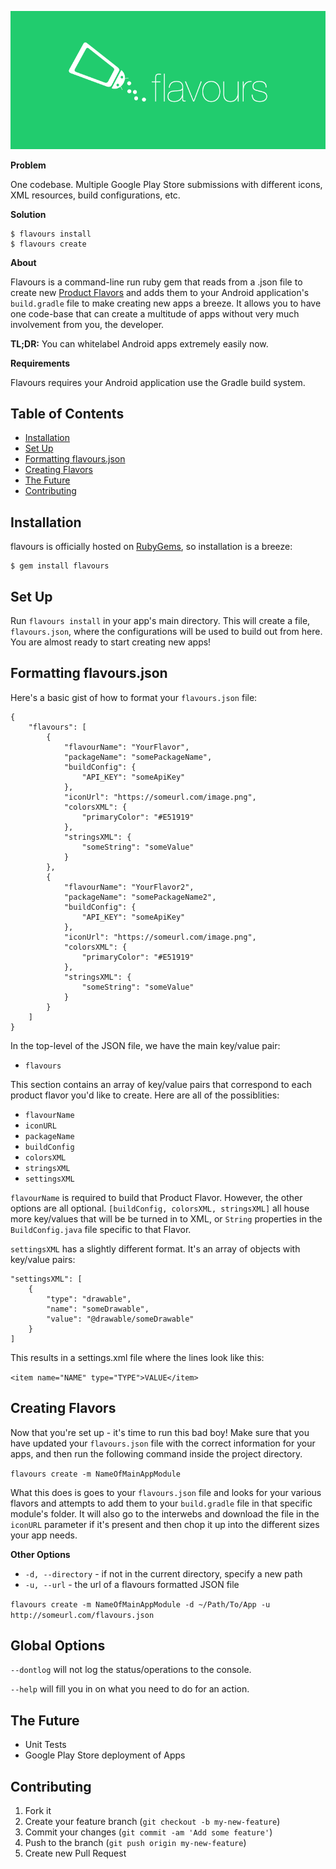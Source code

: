 ![banner](resources/banner.png)

**Problem**

One codebase. Multiple Google Play Store submissions with different icons, XML resources, build configurations, etc.

**Solution**

```
$ flavours install
$ flavours create
```

**About**

Flavours is a command-line run ruby gem that reads from a .json file to create new [Product Flavors](http://tools.android.com/tech-docs/new-build-system/user-guide#TOC-Product-flavors) and adds them to your Android application's `build.gradle` file to make creating new apps a breeze. It allows you to have one code-base that can create a multitude of apps without very much involvement from you, the developer.

**TL;DR:** You can whitelabel Android apps extremely easily now.

**Requirements**

Flavours requires your Android application use the Gradle build system.

## Table of Contents

* [Installation](#installation)
* [Set Up](#set-up)
* [Formatting flavours.json](#formatting-flavoursjson)
* [Creating Flavors](#creating-flavors)
* [The Future](#the-future)
* [Contributing](#contributing)

## Installation

flavours is officially hosted on [RubyGems](http://rubygems.org/gems/flavours), so installation is a breeze:

    $ gem install flavours

## Set Up

Run `flavours install` in your app's main directory. This will create a file, `flavours.json`, where the configurations will be used to build out from here. You are almost ready to start creating new apps!

## Formatting flavours.json

Here's a basic gist of how to format your `flavours.json` file:

```
{
    "flavours": [
        {
            "flavourName": "YourFlavor",
            "packageName": "somePackageName",
            "buildConfig": {
                "API_KEY": "someApiKey"
            },
            "iconUrl": "https://someurl.com/image.png",
            "colorsXML": {
                "primaryColor": "#E51919"
            },
            "stringsXML": {
                "someString": "someValue"
            }
        },
        {
            "flavourName": "YourFlavor2",
            "packageName": "somePackageName2",
            "buildConfig": {
                "API_KEY": "someApiKey"
            },
            "iconUrl": "https://someurl.com/image.png",
            "colorsXML": {
                "primaryColor": "#E51919"
            },
            "stringsXML": {
                "someString": "someValue"
            }
        }
    ]
}
```

In the top-level of the JSON file, we have the main key/value pair:

* `flavours`

This section contains an array of key/value pairs that correspond to each product flavor you'd like to create. Here are all of the possiblities:

* `flavourName`
* `iconURL`
* `packageName`
* `buildConfig`
* `colorsXML`
* `stringsXML`
* `settingsXML`

`flavourName` is required to build that Product Flavor. However, the other options are all optional. `[buildConfig, colorsXML, stringsXML]` all house more key/values that will be be turned in to XML, or `String` properties in the `BuildConfig.java` file specific to that Flavor.

`settingsXML` has a slightly different format. It's an array of objects with key/value pairs:

```
"settingsXML": [
    {
        "type": "drawable",
        "name": "someDrawable",
        "value": "@drawable/someDrawable"
    }
]
```

This results in a settings.xml file where the lines look like this:

`<item name="NAME" type="TYPE">VALUE</item>`

## Creating Flavors

Now that you're set up - it's time to run this bad boy! Make sure that you have updated your `flavours.json` file with the correct information for your apps, and then run the following command inside the project directory.

`flavours create -m NameOfMainAppModule`

What this does is goes to your `flavours.json` file and looks for your various flavors and attempts to add them to your `build.gradle` file in that specific module's folder. It will also go to the interwebs and download the file in the `iconURL` parameter if it's present and then chop it up into the different sizes your app needs.

**Other Options**

* `-d, --directory` - if not in the current directory, specify a new path
* `-u, --url` - the url of a flavours formatted JSON file

`flavours create -m NameOfMainAppModule -d ~/Path/To/App -u http://someurl.com/flavours.json`

## Global Options

`--dontlog` will not log the status/operations to the console.

`--help` will fill you in on what you need to do for an action.

## The Future

* Unit Tests
* Google Play Store deployment of Apps

## Contributing

1. Fork it
2. Create your feature branch (`git checkout -b my-new-feature`)
3. Commit your changes (`git commit -am 'Add some feature'`)
4. Push to the branch (`git push origin my-new-feature`)
5. Create new Pull Request
